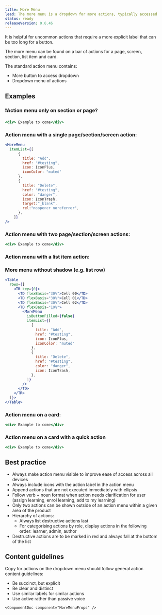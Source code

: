 ```yaml
---
title: More Menu
lead: The more menu is a dropdown for more actions, typically accessed in a bar of actions and always by a more button. It helps keep secondary actions accessible while reducing visual clutter.
status: ready
releaseVersion: 0.0.46
---
```


It is helpful for uncommon actions that require a more explicit label that can be too long for a button.

The more menu can be found on a bar of actions for a page, screen, section, list item and card.

The standard action menu contains:

- More button to access dropdown
- Dropdown menu of actions

## Examples

### ❗️Action menu only on section or page?

```.jsx
<div> Example to come</div>
```

### Action menu with a single page/section/screen action:
```.jsx
<MoreMenu
  itemList={[
      {
        title: "Add",
        href: "#testing",
        icon: IconPlus,
        iconColor: "muted"
      },
      {
        title: "Delete",
        href: "#testing",
        color: "danger",
        icon: IconTrash,
        target:"_blank",
        rel:"noopener noreferrer",
      },
    ]}
/>
```

### Action menu with two page/section/screen actions:

```.jsx
<div> Example to come</div>
```

### Action menu with a list item action:

### More menu without shadow (e.g. list row)
```.jsx
<Table
  rows={[
    <TR key={0}>
      <TD flexBasis="30%">Cell 00</TD>
      <TD flexBasis="30%">Cell 01</TD>
      <TD flexBasis="30%">Cell 02</TD>
      <TD flexBasis="10%">
        <MoreMenu
          isButtonFilled={false}
          itemList={[
            {
              title: "Add",
              href: "#testing",
              icon: IconPlus,
              iconColor: "muted"
            },
            {
              title: "Delete",
              href: "#testing",
              color: "danger",
              icon: IconTrash,
            },
          ]}
        />
      </TD>
    </TR>
  ]}>
</Table>
```

### Action menu on a card:

```.jsx
<div> Example to come</div>
```

### Action menu on a card with a quick action

```.jsx
<div> Example to come</div>
```

## Best practice

- Always make action menu visible to improve ease of access across all devices
- Always include icons with the action label in the action menu
- Append actions that are not executed immediately with ellipsis
- Follow verb + noun format when action needs clarification for user (assign learning, enrol learning, add to my learning)
- Only two actions can be shown outside of an action menu within a given area of the product
- Hierarchy of actions:
  - Always list destructive actions last
  - For categorising actions by role, display actions in the following order: learner, admin, author
- Destructive actions are to be marked in red and always fall at the bottom of the list

## Content guidelines

Copy for actions on the dropdown menu should follow general action content guidelines:

- Be succinct, but explicit
- Be clear and distinct
- Use similar labels for similar actions
- Use active rather than passive voice

```!jsx
<ComponentDoc component="MoreMenuProps" />
```
